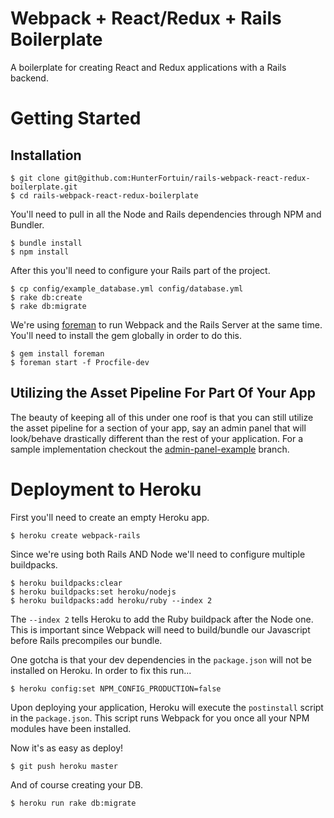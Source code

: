 # Webpack + React/Redux + Rails Boilerplate

A boilerplate for creating React and Redux applications with a Rails backend.

# Getting Started

## Installation

```
$ git clone git@github.com:HunterFortuin/rails-webpack-react-redux-boilerplate.git
$ cd rails-webpack-react-redux-boilerplate
```

You'll need to pull in all the Node and Rails dependencies through NPM and Bundler.

```
$ bundle install
$ npm install
```

After this you'll need to configure your Rails part of the project.
```
$ cp config/example_database.yml config/database.yml
$ rake db:create
$ rake db:migrate
```

We're using [foreman](https://github.com/ddollar/foreman) to run Webpack and the Rails Server at the same time. You'll need to install the gem globally in order to do this.
```
$ gem install foreman
$ foreman start -f Procfile-dev
```

## Utilizing the Asset Pipeline For Part Of Your App

The beauty of keeping all of this under one roof is that you can still utilize the asset pipeline for a section of your app, say an admin panel that will look/behave drastically different than the rest of your application. For a sample implementation checkout the [admin-panel-example](https://github.com/HunterFortuin/rails-webpack-react-redux-boilerplate/tree/admin-panel-example) branch.

# Deployment to Heroku
First you'll need to create an empty Heroku app.

```
$ heroku create webpack-rails
```

Since we're using both Rails AND Node we'll need to configure multiple buildpacks.

```
$ heroku buildpacks:clear
$ heroku buildpacks:set heroku/nodejs
$ heroku buildpacks:add heroku/ruby --index 2
```

The `--index 2` tells Heroku to add the Ruby buildpack after the Node one. This is important since Webpack will need to build/bundle our Javascript before Rails precompiles our bundle.

One gotcha is that your dev dependencies in the `package.json` will not be installed on Heroku. In order to fix this run...

```
$ heroku config:set NPM_CONFIG_PRODUCTION=false
```

Upon deploying your application, Heroku will execute the `postinstall` script in the `package.json`. This script runs Webpack for you once all your NPM modules have been installed.

Now it's as easy as deploy!

```
$ git push heroku master
```
And of course creating your DB.

```
$ heroku run rake db:migrate
```
